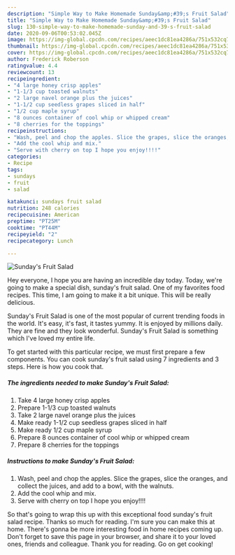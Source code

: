 ```yaml
---
description: "Simple Way to Make Homemade Sunday&amp;#39;s Fruit Salad"
title: "Simple Way to Make Homemade Sunday&amp;#39;s Fruit Salad"
slug: 130-simple-way-to-make-homemade-sunday-and-39-s-fruit-salad
date: 2020-09-06T00:53:02.045Z
image: https://img-global.cpcdn.com/recipes/aeec1dc81ea4286a/751x532cq70/sundays-fruit-salad-recipe-main-photo.jpg
thumbnail: https://img-global.cpcdn.com/recipes/aeec1dc81ea4286a/751x532cq70/sundays-fruit-salad-recipe-main-photo.jpg
cover: https://img-global.cpcdn.com/recipes/aeec1dc81ea4286a/751x532cq70/sundays-fruit-salad-recipe-main-photo.jpg
author: Frederick Roberson
ratingvalue: 4.4
reviewcount: 13
recipeingredient:
- "4 large honey crisp apples"
- "1-1/3 cup toasted walnuts"
- "2 large navel orange plus the juices"
- "1-1/2 cup seedless grapes sliced in half"
- "1/2 cup maple syrup"
- "8 ounces container of cool whip or whipped cream"
- "8 cherries for the toppings"
recipeinstructions:
- "Wash, peel and chop the apples. Slice the grapes, slice the oranges, and collect the juices, and add to a bowl, with the walnuts."
- "Add the cool whip and mix."
- "Serve with cherry on top I hope you enjoy!!!!"
categories:
- Recipe
tags:
- sundays
- fruit
- salad

katakunci: sundays fruit salad 
nutrition: 248 calories
recipecuisine: American
preptime: "PT25M"
cooktime: "PT44M"
recipeyield: "2"
recipecategory: Lunch

---
```



![Sunday&#39;s Fruit Salad](https://img-global.cpcdn.com/recipes/aeec1dc81ea4286a/751x532cq70/sundays-fruit-salad-recipe-main-photo.jpg)

Hey everyone, I hope you are having an incredible day today. Today, we're going to make a special dish, sunday&#39;s fruit salad. One of my favorites food recipes. This time, I am going to make it a bit unique. This will be really delicious.



Sunday&#39;s Fruit Salad is one of the most popular of current trending foods in the world. It's easy, it's fast, it tastes yummy. It is enjoyed by millions daily. They are fine and they look wonderful. Sunday&#39;s Fruit Salad is something which I've loved my entire life.


To get started with this particular recipe, we must first prepare a few components. You can cook sunday&#39;s fruit salad using 7 ingredients and 3 steps. Here is how you cook that.

##### The ingredients needed to make Sunday&#39;s Fruit Salad:

1. Take 4 large honey crisp apples
1. Prepare 1-1/3 cup toasted walnuts
1. Take 2 large navel orange plus the juices
1. Make ready 1-1/2 cup seedless grapes sliced in half
1. Make ready 1/2 cup maple syrup
1. Prepare 8 ounces container of cool whip or whipped cream
1. Prepare 8 cherries for the toppings




##### Instructions to make Sunday&#39;s Fruit Salad:

1. Wash, peel and chop the apples. Slice the grapes, slice the oranges, and collect the juices, and add to a bowl, with the walnuts.
1. Add the cool whip and mix.
1. Serve with cherry on top I hope you enjoy!!!!




So that's going to wrap this up with this exceptional food sunday&#39;s fruit salad recipe. Thanks so much for reading. I'm sure you can make this at home. There's gonna be more interesting food in home recipes coming up. Don't forget to save this page in your browser, and share it to your loved ones, friends and colleague. Thank you for reading. Go on get cooking!

